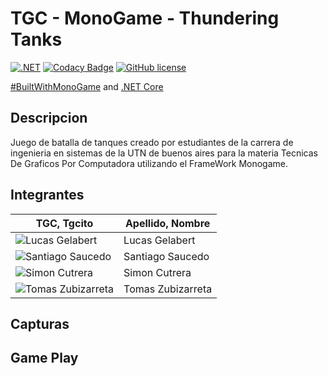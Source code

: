 # TGC - MonoGame - Thundering Tanks

[![.NET](https://github.com/tgc-utn/tgc-monogame-tp/actions/workflows/dotnet.yml/badge.svg)](https://github.com/tgc-utn/tgc-monogame-tp/actions/workflows/dotnet.yml)
[![Codacy Badge](https://app.codacy.com/project/badge/Grade/63382c4441444632b06d83dcc6dab106)](https://app.codacy.com/gh/tgc-utn/tgc-monogame-tp/dashboard?utm_source=gh&utm_medium=referral&utm_content=&utm_campaign=Badge_grade)
[![GitHub license](https://img.shields.io/github/license/tgc-utn/tgc-monogame-tp.svg)](https://github.com/tgc-utn/tgc-monogame-tp/blob/master/LICENSE)

[#BuiltWithMonoGame](http://www.monogame.net) and [.NET Core](https://dotnet.microsoft.com)

## Descripcion
Juego de batalla de tanques creado por estudiantes de la carrera de ingenieria en sistemas de la UTN de buenos aires para la materia Tecnicas De Graficos Por Computadora utilizando el FrameWork Monogame.

## Integrantes

TGC, Tgcito  |  Apellido, Nombre
------------ | -------------
| ![Lucas Gelabert](/FotosTGCitos/Lucas%20Gelabert.jpg)            | Lucas Gelabert |
| ![Santiago Saucedo](/FotosTGCitos/Santiago%20Saucedo.jpg)              | Santiago Saucedo |
| ![Simon Cutrera](/FotosTGCitos/Simon%20Cutrera.jpg)              | Simon Cutrera |
| ![Tomas Zubizarreta](/FotosTGCitos/Tomas%20Zubizarreta.jpg)              | Tomas Zubizarreta |

## Capturas



## Game Play
